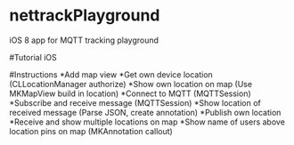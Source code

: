 # nettrackPlayground
iOS 8 app for MQTT tracking playground

#Tutorial iOS

#Instructions
*Add map view
*Get own device location (CLLocationManager authorize)
*Show own location on map (Use MKMapView build in location)
*Connect to MQTT (MQTTSession)
*Subscribe and receive message (MQTTSession)
*Show location of received message (Parse JSON, create annotation)
*Publish own location
*Receive and show multiple locations on map
*Show name of users above location pins on map (MKAnnotation callout)






